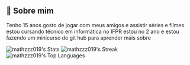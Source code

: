 ## 🚀 Sobre mim
Tenho 15 anos gosto de jogar com meus amigos e assistir séries e filmes estou cursando técnico em informática no IFPR estou no 2 ano e estou fazendo um minicurso de git hub para aprender mais sobre

![mathzzz019's Stats](https://github-readme-stats.vercel.app/api?username=mathzzz019&theme=dracula&show_icons=true&hide_border=true&count_private=true)
![mathzzz019's Streak](https://github-readme-streak-stats.herokuapp.com/?user=mathzzz019&theme=dracula&hide_border=true)
![mathzzz019's Top Languages](https://github-readme-stats.vercel.app/api/top-langs/?username=mathzzz019&theme=dracula&show_icons=true&hide_border=true&layout=compact)
